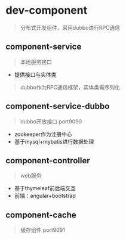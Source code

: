 # dev-component
> 分布式开发组件，采用dubbo进行RPC通信

## component-service
> 本地服务接口
- 提供接口与实体类
>dubbo作为RPC通信框架，实体类需序列化

## component-service-dubbo
> dubbo开放接口 port9090
- zookeeper作为注册中心
- 基于mysql+mybatis进行数据处理

## component-controller
> web服务
- 基于thymeleaf前后端交互
- 前端：angular+bootstrap

## component-cache
> 缓存组件 port9091

